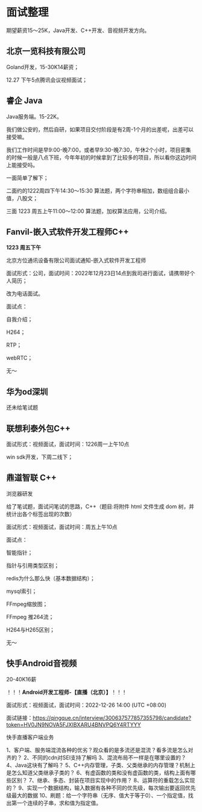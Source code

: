 # 面试整理

期望薪资15～25K，Java开发、C++开发、音视频开发方向。

## 北京一览科技有限公司

Goland开发，15-30K14薪资；

12.27 下午5点腾讯会议视频面试；









## 睿企 Java

Java服务端。15-22K。

我们做公安的，然后自研，如果项目交付阶段是有2周-1个月的出差呢，出差可以接受嘛。

我们工作时间是早9:00-晚7:00，或者早9:30-晚7:30，午休2个小时，项目密集的时候一般是八点下班，今年年初的时候拿到了比较多的项目，所以看你这边时间上能接受吗。

一面简单了解下；

二面约的1222周四下午14:30～15:30 算法题，两个字符串相加，数组组合最小值，八股文；

三面 1223 周五上午11:00～12:00  算法题，加权算法应用，公司介绍。

## Fanvil-嵌入式软件开发工程师C++

**1223 周五下午**

北京方位通讯设备有限公司面试通知-嵌入式软件开发工程师

面试形式：公司，面试时间：2022年12月23日14点到我司进行面试，请携带好个人简历；

改为电话面试。

面试点：

自我介绍；

H264；

RTP；

webRTC；

无～

## 华为od深圳

还未给笔试题

## 联想利泰外包C++

面试形式：视频面试，面试时间：1226周一上午10点

win sdk开发，下周二线下；

## 鼎道智联 C++

浏览器研发

给了笔试题，面试问笔试的思路，C++（题目:将附件 html 文件生成 dom 树，并统计出各个标签出现的次数）

面试形式：视频面试，面试时间：周五上午10点

面试点：

智能指针；

指针与引用类型区别；

redis为什么那么快（基本数据结构）；

mysql索引；

FFmpeg缩放图；

FFmpeg 推264流；

H264与H265区别；

无～

## 快手Android音视频

20-40K16薪

！！！**Android开发工程师-【直播（北京）】**！！！

面试形式：视频面试，面试时间：2022-12-26 14:00 (UTC +08:00)

面试链接：https://qingque.cn/interview/300637577857355798/candidate?token=HV0JN9NOVA5FJXIBXARU4BNVPQ6Y4RTYYY

快手直播客户端业务

1、客户端、服务端混流各种的优劣？观众看的是多流还是混流？看多流是怎么对齐的？
2、不同的cdn对SEI支持了解吗
3、混流布局不一样是在哪里设置的？
4、Java这块有了解吗？
5、C++内存管理，子类、父类继承的内存管理？机制上是怎么知道父类继承子类的？
6、有虚函数的类和没有虚函数的类，结构上面有哪些区别？
7、继承、多态、封装在项目实现中的作用？
8、运算符的重载怎么实现的？
9、实现一个数据结构，输入数据有各种不同的优先级，每次输出要返回优先级最大的数据
10、刷题：给一个字符串（无序、值大于等于0）、一个指定值，找出第一个连续的子串，求和值为指定值。

